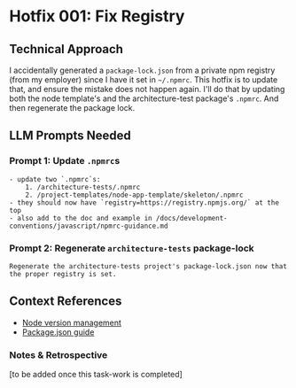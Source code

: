 # Hotfix 001: Fix Registry

## Technical Approach

I accidentally generated a `package-lock.json` from a private npm registry (from my employer) since I have it set in `~/.npmrc`. This hotfix is to update that, and ensure the mistake does not happen again. I'll do that by updating both the node template's and the architecture-test package's `.npmrc`. And then regenerate the package lock.

## LLM Prompts Needed

### Prompt 1: Update `.npmrc`s

```text
- update two `.npmrc`s:
    1. /architecture-tests/.npmrc
    2. /project-templates/node-app-template/skeleton/.npmrc
- they should now have `registry=https://registry.npmjs.org/` at the top
- also add to the doc and example in /docs/development-conventions/javascript/npmrc-guidance.md
```

### Prompt 2: Regenerate `architecture-tests` package-lock

```text
Regenerate the architecture-tests project's package-lock.json now that the proper registry is set.
```

## Context References

- [Node version management](/docs/development-conventions/javascript/node-version-management-guide.md)
- [Package.json guide](/docs/development-conventions/javascript/package-json-guide.md)

### Notes & Retrospective

[to be added once this task-work is completed]
